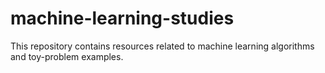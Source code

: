 # machine-learning-studies

This repository contains resources related to machine learning algorithms
and toy-problem examples.
